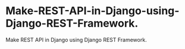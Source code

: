 # Make-REST-API-in-Django-using-Django-REST-Framework.
Make REST API in Django using Django REST Framework.
